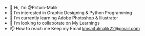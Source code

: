 - 👋 Hi, I’m @Pritom-Malik
- 👀 I’m interested in Graphic Designing & Python Programming
- 🌱 I’m currently learning Adobe Photoshop & Illustrator
- 💞️ I’m looking to collaborate on My Learnings
- 📫 How to reach me Keep my Email kmsaifulmalik22@gmail.com

<!---
Pritom-Malik/Pritom-Malik is a ✨ special ✨ repository because its `README.md` (this file) appears on your GitHub profile.
You can click the Preview link to take a look at your changes.
--->
